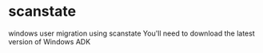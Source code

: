 # scanstate
windows user migration using scanstate
You'll need to download the latest version of Windows ADK
